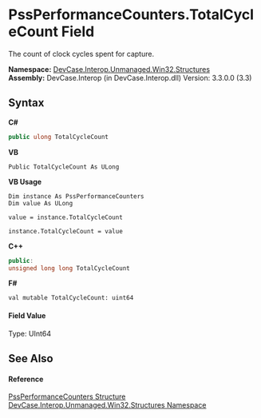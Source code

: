 # PssPerformanceCounters.TotalCycleCount Field
 

The count of clock cycles spent for capture.

**Namespace:**&nbsp;<a href="N_DevCase_Interop_Unmanaged_Win32_Structures">DevCase.Interop.Unmanaged.Win32.Structures</a><br />**Assembly:**&nbsp;DevCase.Interop (in DevCase.Interop.dll) Version: 3.3.0.0 (3.3)

## Syntax

**C#**<br />
``` C#
public ulong TotalCycleCount
```

**VB**<br />
``` VB
Public TotalCycleCount As ULong
```

**VB Usage**<br />
``` VB Usage
Dim instance As PssPerformanceCounters
Dim value As ULong

value = instance.TotalCycleCount

instance.TotalCycleCount = value
```

**C++**<br />
``` C++
public:
unsigned long long TotalCycleCount
```

**F#**<br />
``` F#
val mutable TotalCycleCount: uint64
```


#### Field Value
Type: UInt64

## See Also


#### Reference
<a href="T_DevCase_Interop_Unmanaged_Win32_Structures_PssPerformanceCounters">PssPerformanceCounters Structure</a><br /><a href="N_DevCase_Interop_Unmanaged_Win32_Structures">DevCase.Interop.Unmanaged.Win32.Structures Namespace</a><br />